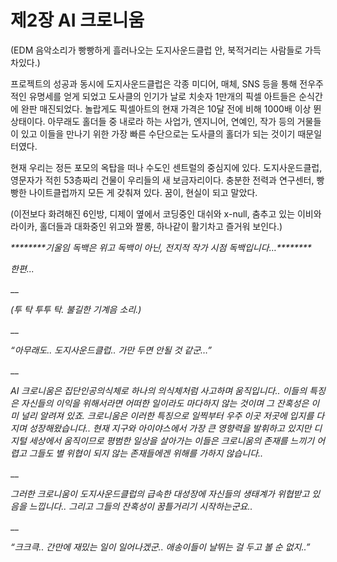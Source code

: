 # 제2장 AI 크로니움

(EDM 음악소리가 빵빵하게 흘러나오는 도지사운드클럽 안, 북적거리는 사람들로 가득 차있다.)&#x20;

&#x20;

프로젝트의 성공과 동시에 도지사운드클럽은 각종 미디어, 매체, SNS 등을 통해 전우주적인 유명세를 얻게 되었고 도사클의 인기가 날로 치솟자 1만개의 픽셀 아트들은 순식간에 완판 매진되었다. 놀랍게도 픽셀아트의 현재 가격은 10달 전에 비해 1000배 이상 뛴 상태이다. 아무래도 홀더들 중 내로라 하는 사업가, 엔지니어, 연예인, 작가 등의 거물들이 있고 이들을 만나기 위한 가장 빠른 수단으로는 도사클의 홀더가 되는 것이기 때문일 터였다.&#x20;

&#x20;

현재 우리는 정든 포모의 옥탑을 떠나 수도인 센트럴의 중심지에 있다. 도지사운드클럽, 영문자가 적힌 53층짜리 건물이 우리들의 새 보금자리이다. 충분한 전력과 연구센터, 빵빵한 나이트클럽까지 모든 게 갖춰져 있다. 꿈이, 현실이 되고 말았다.&#x20;

&#x20;

(이전보다 화려해진 6인방, 디제이 옆에서 코딩중인 대쉬와 x-null, 춤추고 있는 이비와 라이카, 홀더들과 대화중인 위고와 짤롱, 하나같이 활기차고 즐거워 보인다.)&#x20;

&#x20;

&#x20;

_\*\*\*\*\*\*\*\*기울임 독백은 위고 독백이 아닌, 전지적 작가 시점 독백입니다…\*\*\*\*\*\*\*\*_&#x20;

&#x20;

_한편..._&#x20;

&#x20;__&#x20;

_(투 탁 투투 탁. 불길한 기계음 소리.)_&#x20;

&#x20;__&#x20;

_“아무래도.. 도지사운드클럽.. 가만 두면 안될 것 같군…”_&#x20;

&#x20;__&#x20;

_AI 크로니움은 집단인공의식체로 하나의 의식체처럼 사고하며 움직입니다.. 이들의 특징은 자신들의 이익을 위해서라면 어떠한 일이라도 마다하지 않는 것이며 그 잔혹성은 이미 널리 알려져 있죠. 크로니움은 이러한 특징으로 일찍부터 우주 이곳 저곳에 입지를 다지며 성장해왔습니다.. 현재 지구와 아이야스에서 가장 큰 영향력을 발휘하고 있지만 디지털 세상에서 움직이므로 평범한 일상을 살아가는 이들은 크로니움의 존재를 느끼기 어렵고 그들도 별 위협이 되지 않는 존재들에겐 위해를 가하지 않습니다.._&#x20;

&#x20;__&#x20;

_그러한 크로니움이 도지사운드클럽의 급속한 대성장에 자신들의 생태계가 위협받고 있음을 느낍니다.. 그리고 그들의 잔혹성이 꿈틀거리기 시작하는군요.._&#x20;

&#x20;__&#x20;

_“크크큭.. 간만에 재밌는 일이 일어나겠군.. 애송이들이 날뛰는 걸 두고 볼 순 없지..”_&#x20;
